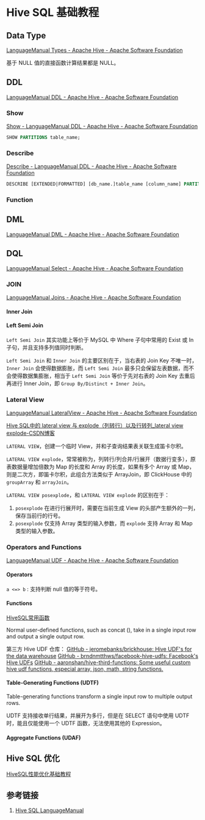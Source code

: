 # Hive SQL 基础教程


## Data Type

[LanguageManual Types - Apache Hive - Apache Software Foundation](https://cwiki.apache.org/confluence/display/Hive/LanguageManual+Types)

基于 NULL 值的直接函数计算结果都是 NULL。

## DDL

[LanguageManual DDL - Apache Hive - Apache Software Foundation](https://cwiki.apache.org/confluence/display/Hive/LanguageManual+DDL)


### Show

[Show - LanguageManual DDL - Apache Hive - Apache Software Foundation](https://cwiki.apache.org/confluence/display/Hive/LanguageManual+DDL#LanguageManualDDL-Show)

```sql
SHOW PARTITIONS table_name;
```


### Describe

[Describe - LanguageManual DDL - Apache Hive - Apache Software Foundation](https://cwiki.apache.org/confluence/display/Hive/LanguageManual+DDL#LanguageManualDDL-Describe)

```sql
DESCRIBE [EXTENDED|FORMATTED] [db_name.]table_name [column_name] PARTITION partition_spec;
```

### Function


## DML

[LanguageManual DML - Apache Hive - Apache Software Foundation](https://cwiki.apache.org/confluence/display/Hive/LanguageManual+DML)

## DQL

[LanguageManual Select - Apache Hive - Apache Software Foundation](https://cwiki.apache.org/confluence/display/Hive/LanguageManual+Select)


### JOIN

[LanguageManual Joins - Apache Hive - Apache Software Foundation](https://cwiki.apache.org/confluence/display/Hive/LanguageManual+Joins)


#### Inner Join


#### Left Semi Join

`Left Semi Join` 其实功能上等价于 MySQL 中 Where 子句中常用的 Exist 或 In 子句，并且支持多列值同时判断。

`Left Semi Join` 和 `Inner Join` 的主要区别在于，当右表的 Join Key 不唯一时，`Inner Join` 会使得数据膨胀，而 `Left Semi Join` 最多只会保留左表数据，而不会使得数据集膨胀，相当于 `Left Semi Join` 等价于先对右表的 Join Key 去重后再进行 Inner Join，即 `Group By/Distinct + Inner Join`。

### Lateral View

[LanguageManual LateralView - Apache Hive - Apache Software Foundation](https://cwiki.apache.org/confluence/display/Hive/LanguageManual+LateralView)


[Hive SQL中的 lateral view 与 explode（列转行）以及行转列\_lateral view explode-CSDN博客](https://blog.csdn.net/qq_42374697/article/details/115273726)

`LATERAL VIEW`，创建一个临时 View，并和子查询结果表关联生成笛卡尔积。

`LATERAL VIEW explode`，常常被称为，列转行/列合并/行展开（数据行变多），原表数据量增加倍数为 Map 的长度和 Array 的长度，如果有多个 Array 或 Map，则是二次方，即笛卡尔积，此组合方法类似于 ArrayJoin，即 ClickHouse 中的 `groupArray` 和 `arrayJoin`。 

`LATERAL VIEW posexplode`，和 `LATERAL VIEW explode` 的区别在于：
1. `posexplode` 在进行行展开时，需要在当前生成 View 的头部产生额外的一列，保存当前行的行号。
2. `posexplode` 仅支持 Array 类型的输入参数，而 `explode` 支持 Array 和 Map 类型的输入参数。

### Operators and Functions

[LanguageManual UDF - Apache Hive - Apache Software Foundation](https://cwiki.apache.org/confluence/display/Hive/LanguageManual+UDF)

#### Operators

`a <=> b` : 支持判断 null 值的等于符号。

#### Functions

[HiveSQL常用函数](work/component/Big-Data/Apache-Hive/development/HiveSQL常用函数.md)

Normal user-defined functions, such as concat (), take in a single input row and output a single output row.

第三方 Hive UDF 仓库：
[GitHub - jeromebanks/brickhouse: Hive UDF's for the data warehouse](https://github.com/jeromebanks/brickhouse)
[GitHub - brndnmtthws/facebook-hive-udfs: Facebook's Hive UDFs](https://github.com/brndnmtthws/facebook-hive-udfs)
[GitHub - aaronshan/hive-third-functions: Some useful custom hive udf functions, especial array, json, math, string functions.](https://github.com/aaronshan/hive-third-functions)

#### Table-Generating Functions (UDTF)

Table-generating functions transform a single input row to multiple output rows.

UDTF 支持接收单行结果，并展开为多行，但是在 SELECT 语句中使用 UDTF 时，能且仅能使用一个 UDTF 函数，无法使用其他的 Expression。
#### Aggregate Functions (UDAF)



## Hive SQL 优化

[HiveSQL性能优化基础教程](work/component/Big-Data/Apache-Hive/development/HiveSQL性能优化基础教程.md)

## 参考链接
1. [Hive SQL LanguageManual](https://cwiki.apache.org/confluence/display/Hive/LanguageManual)

